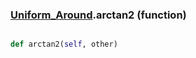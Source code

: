 ### [Uniform_Around](Uniform_Around.md).arctan2 (function)


```py

def arctan2(self, other)

```



